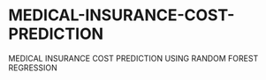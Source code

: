 # MEDICAL-INSURANCE-COST-PREDICTION
MEDICAL INSURANCE COST PREDICTION USING RANDOM FOREST REGRESSION
